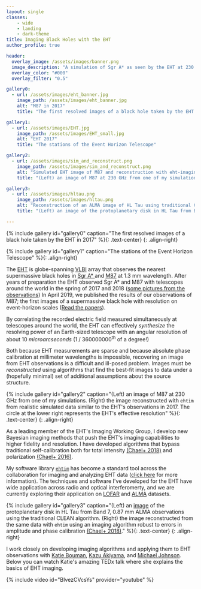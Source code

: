 ```yaml
---
layout: single
classes:
    - wide
    - landing
    - dark-theme
title: Imaging Black Holes with the EHT
author_profile: true

header:
  overlay_image: /assets/images/banner.png
  image_description: "A simulation of Sgr A* as seen by the EHT at 230 GHz" 
  overlay_color: "#000"
  overlay_filter: "0.5"

gallery0:
  - url: /assets/images/eht_banner.jpg
    image_path: /assets/images/eht_banner.jpg
    alt: "M87 in 2017"
    title: "The first resolved images of a black hole taken by the EHT in 2017"

gallery1:
  - url: /assets/images/EHT.jpg
    image_path: /assets/images/EHT_small.jpg
    alt: "EHT 2017"
    title: "The stations of the Event Horizon Telescope"

gallery2:
  - url: /assets/images/sim_and_reconstruct.png
    image_path: /assets/images/sim_and_reconstruct.png
    alt: "Simulated EHT image of M87 and reconstruction with eht-imaging."
    title: "(Left) an image of M87 at 230 GHz from one of my simulations. (Right) the image reconstructed with eht-imaging from realistic simulated data similar to the EHT's observations in 2017. The circle at the lower right represents the EHT's effective resolution"

gallery3:
  - url: /assets/images/hltau.png
    image_path: /assets/images/hltau.png
    alt: "Reconstruction of an ALMA image of HL Tau using traditional CLEAN vs eht-imaging."
    title: "(Left) an image of the protoplanetary disk in HL Tau from Band 7, 0.87 mm ALMA observations using the traditional CLEAN algorithm. (Right) the image reconstructed from the same data with eht-imaging using an imaging algorithm robust to errors in amplitude and phase calibration (Chael+ 2018)."

---
```

{% include gallery id="gallery0" caption="The first resolved images of a black hole taken by the EHT in 2017" %}{: .text-center}
{: .align-right}

{% include gallery id="gallery1" caption="The stations of the Event Horizon Telescope" %}{: .align-right}

The [EHT](http://eventhorizontelescope.org/) is globe-spanning [VLBI](https://en.wikipedia.org/wiki/Very-long-baseline_interferometry) array that observes the nearest supermassive black holes in 
<a href="https://en.wikipedia.org/wiki/Sagittarius_A*">Sgr A* </a> 
and [M87](https://en.wikipedia.org/wiki/Messier_87) at 1.3 mm wavelength. After years of preparation the EHT observed Sgr A* and M87 with telescopes around the world in the spring of 2017 and 2018 ([some pictures from the observations](https://eventhorizontelescope.org/galleries/2017-observations)) In April 2019, we published the results of our observations of M87; the first images of a supermassive black hole with resolution on event-horizon scales ([Read the papers](https://iopscience.iop.org/journal/2041-8205/page/Focus_on_EHT)).

By correlating the recorded electric field measured simultaneously at telescopes around the world, the EHT can effectively _synthesize_ the resolving power of an Earth-sized telescope with an angular resolution of about 10 _microarcseconds_ (1 / 360000000<sup>th</sup> of a degree!)

Both because EHT measurements are sparse and because absolute phase calibration at millimeter wavelengths is impossible, recovering an image from EHT observations is a difficult and ill-posed problem. Images must be _reconstructed_ using algorithms that find the best-fit images to data under a (hopefully minimal) set of additional assumptions about the source structure.

{% include gallery id="gallery2" caption="(Left) an image of M87 at 230 GHz from one of my simulations. (Right) the image reconstructed with `ehtim` from realistic simulated data similar to the EHT's observations in 2017. The circle at the lower right represents the EHT's effective resolution" %}{: .text-center}
{: .align-right}


As a leading member of the EHT's Imaging Working Group, I develop new Bayesian imaging methods that push the EHT's imaging capabilities to higher fidelity and resolution. I have developed algorithms that bypass traditional self-calibration both for total intensity [(Chael+ 2018)](https://arxiv.org/abs/1803.07088) and polarization [(Chael+ 2016)](https://arxiv.org/abs/1605.06156). 

My software library [`ehtim`](https://github.com/achael/eht-imaging) has become a standard tool across the collaboration for imaging and analyzing EHT data ([click here](/_pages/software) for more information). The techniques and software I've developed for the EHT have wide application across radio and optical interferomerty, and we are currently exploring their application on [LOFAR](http://www.lofar.org/) and [ALMA](http://www.almaobservatory.org/en/home/) datasets. 

{% include gallery id="gallery3" caption="(Left) an [image](https://arxiv.org/pdf/1503.02649.pdf) of the protoplanetary disk in HL Tau from Band 7, 0.87 mm ALMA observations using the traditional CLEAN algorithm. (Right) the image reconstructed from the same data with `ehtim` using an imaging algorithm robust to errors in amplitude and phase calibration [(Chael+  2018)](https://arxiv.org/abs/1803.07088)."
 %}{: .text-center}
{: .align-right}

I work closely on developing imaging algorithms and applying them to EHT observations with [Katie Bouman](https://people.csail.mit.edu/klbouman/index.html), [Kazu Akiyama](http://kazuakiyama.github.io/pages/aboutme.html), and [Michael Johnson](http://www.scintillatingastronomy.com/). Below you can watch Katie's amazing TEDx talk where she explains the basics of EHT imaging.

{% include video id="BIvezCVcsYs" provider="youtube" %}





